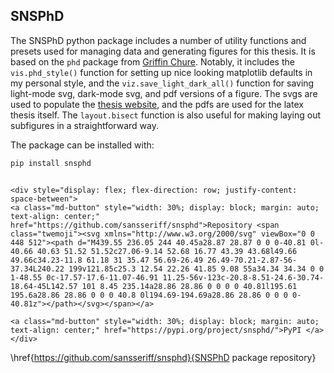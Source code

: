 ## SNSPhD

The SNSPhD python package includes a number of utility functions and presets used for managing data and generating figures for this thesis. It is based on the `phd` package from [Griffin Chure](https://github.com/gchure/phd#phd-1). Notably, it includes the `vis.phd_style()` function for setting up nice looking matplotlib defaults in my personal style, and the `viz.save_light_dark_all()` function for saving light-mode svg, dark-mode svg, and pdf versions of a figure. The svgs are used to populate the [thesis website](https://snsphd.online), and the pdfs are used for the latex thesis itself. The `layout.bisect` function is also useful for making laying out subfigures in a straightforward way. 

The package can be installed with:

```bash
pip install snsphd
```

```{=html}

<div style="display: flex; flex-direction: row; justify-content: space-between">
<a class="md-button" style="width: 30%; display: block; margin: auto; text-align: center;" href="https://github.com/sansseriff/snsphd">Repository <span class="twemoji"><svg xmlns="http://www.w3.org/2000/svg" viewBox="0 0 448 512"><path d="M439.55 236.05 244 40.45a28.87 28.87 0 0 0-40.81 0l-40.66 40.63 51.52 51.52c27.06-9.14 52.68 16.77 43.39 43.68l49.66 49.66c34.23-11.8 61.18 31 35.47 56.69-26.49 26.49-70.21-2.87-56-37.34L240.22 199v121.85c25.3 12.54 22.26 41.85 9.08 55a34.34 34.34 0 0 1-48.55 0c-17.57-17.6-11.07-46.91 11.25-56v-123c-20.8-8.51-24.6-30.74-18.64-45L142.57 101 8.45 235.14a28.86 28.86 0 0 0 0 40.81l195.61 195.6a28.86 28.86 0 0 0 40.8 0l194.69-194.69a28.86 28.86 0 0 0 0-40.81z"></path></svg></span></a>

<a class="md-button" style="width: 30%; display: block; margin: auto; text-align: center;" href="https://pypi.org/project/snsphd/">PyPI </a>
</div>
```

<span class="latex">\href{https://github.com/sansseriff/snsphd}{SNSPhD package repository}</span>

<!-- <script src="../../chapter_06/code/section_05.js"></script> -->

